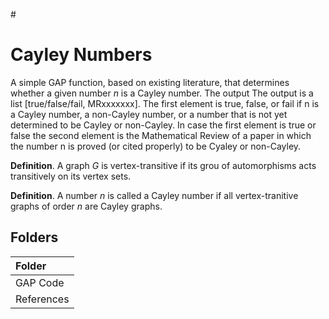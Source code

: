 #<h1><b>Cayley Numbers</b></h1>

A simple GAP function, based on existing literature, that determines whether a given number $n$ is a Cayley number. The output The output is a list [true/false/fail, MRxxxxxxx]. The first element is true, false, or fail if n is a Cayley number, a non-Cayley number, or a number that is not yet determined to be Cayley or non-Cayley. In case the first element is true or false the second element is the 
Mathematical Review of a paper in which the number n is proved (or cited properly) to be Cyaley or non-Cayley.

<b>Definition</b>. A graph $G$ is vertex-transitive if its grou of automorphisms acts transitively on its vertex sets.<br>

<b>Definition</b>. A number $n$ is called a Cayley number if all vertex-tranitive graphs of order $n$ are Cayley graphs.

## Folders
| Folder     |
|:------------|
| GAP Code   |
| References |
